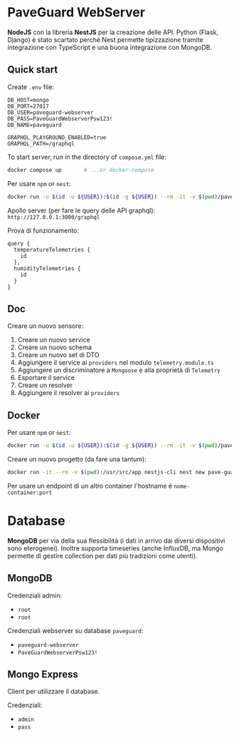 # PaveGuard WebServer

**NodeJS** con la libreria **NestJS** per la creazione delle API. Python (Flask, Django) è stato scartato perché Nest permette tipizzazione tramite integrazione con TypeScript e una buona integrazione con MongoDB.

## Quick start

Create `.env` file:

```
DB_HOST=mongo
DB_PORT=27017
DB_USER=paveguard-webserver
DB_PASS=PaveGuardWebserverPsw123!
DB_NAME=paveguard

GRAPHQL_PLAYGROUND_ENABLED=true
GRAPHQL_PATH=/graphql
```

To start server, run in the directory of `compose.yml` file:

```bash
docker compose up       # ...or docker-compose 
```

Per usare `npm` or `nest`:

```bash
docker run -u $(id -u ${USER}):$(id -g ${USER}) --rm -it -v $(pwd)/paveguard-webserver:/usr/src/app nestjs-cli {command}
```

Apollo server (per fare le query delle API graphql): `http://127.0.0.1:3000/graphql`

Prova di funzionamento:

```gql
query {
  temperatureTelemetries {
    id
  },
  humidityTelemetries {
    id
  }
}
```

## Doc

Creare un nuovo sensore:

1. Creare un nuovo service
2. Creare un nuovo schema
3. Creare un nuovo set di DTO
4. Aggiungere il service ai `providers` nel modulo `telemetry.module.ts`
5. Aggiungere un discriminatore a `Mongoose` e alla proprietà di `Telemetry`
6. Esportare il service
7. Creare un resolver
8. Aggiungere il resolver ai `providers`


## Docker

Per usare `npm` or `nest`:

```bash
docker run -u $(id -u ${USER}):$(id -g ${USER}) --rm -it -v $(pwd)/paveguard-webserver:/usr/src/app nestjs-cli {command}
```

Creare un nuovo progetto (da fare una tantum):

```bash
docker run -it --rm -v $(pwd):/usr/src/app nestjs-cli nest new pave-guard-webserver
```

Per usare un endpoint di un altro container l'hostname è `nome-container:port`


# Database

**MongoDB** per via della sua flessibilità (i dati in arrivo dai diversi dispositivi sono eterogenei). Inoltre supporta timeseries (anche InfluxDB, ma Mongo permette di gestire collection per dati più tradizioni come utenti).

## MongoDB

Credenziali admin:

- `root`
- `root`


Credenziali webserver su database `paveguard`:

- `paveguard-webserver`
- `PaveGuardWebserverPsw123!`


## Mongo Express

Client per utilizzare il database.

Credenziali:

- `admin`
- `pass`




